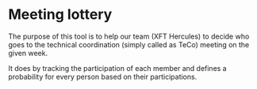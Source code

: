 # Meeting lottery 
The purpose of this tool is to help our team (XFT Hercules) to decide who goes to the technical coordination (simply called as TeCo) meeting on the given week.

It does by tracking the participation of each member and defines a probability for every person based on their participations.
